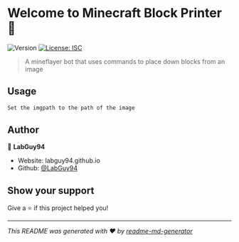 # Welcome to Minecraft Block Printer 👋
![Version](https://img.shields.io/badge/version-1.0.0-blue.svg?cacheSeconds=2592000)
[![License: ISC](https://img.shields.io/badge/License-ISC-yellow.svg)](#)

> A mineflayer bot that uses commands to place down blocks from an image

## Usage

```sh
Set the imgpath to the path of the image
```
## Author

👤 **LabGuy94**

* Website: labguy94.github.io
* Github: [@LabGuy94](https://github.com/LabGuy94)

## Show your support

Give a ⭐️ if this project helped you!


***
_This README was generated with ❤️ by [readme-md-generator](https://github.com/kefranabg/readme-md-generator)_